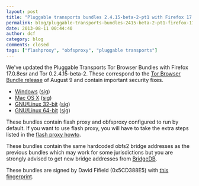 ```yaml
---
layout: post
title: "Pluggable transports bundles 2.4.15-beta-2-pt1 with Firefox 17.0.8esr"
permalink: blog/pluggable-transports-bundles-2415-beta-2-pt1-firefox-1708esr
date: 2013-08-11 00:44:40
author: dcf
category: blog
comments: closed
tags: ["flashproxy", "obfsproxy", "pluggable transports"]
---
```


We've updated the Pluggable Transports Tor Browser Bundles with Firefox 17.0.8esr and Tor 0.2.4.15-beta-2. These correspond to the [Tor Browser Bundle release](https://blog.torproject.org/blog/new-tor-browser-bundles-firefox-1708esr) of August 9 and contain important security fixes.

-   [Windows](https://www.torproject.org/dist/torbrowser/tor-pluggable-transports-browser-2.4.15-beta-2-pt1_en-US.exe) ([sig](https://www.torproject.org/dist/torbrowser/tor-pluggable-transports-browser-2.4.15-beta-2-pt1_en-US.exe.asc))
-   [Mac OS X](https://www.torproject.org/dist/torbrowser/osx/TorBrowser-Pluggable-Transports-2.4.15-beta-2-pt1-osx-i386-en-US.zip) ([sig](https://www.torproject.org/dist/torbrowser/osx/TorBrowser-Pluggable-Transports-2.4.15-beta-2-pt1-osx-i386-en-US.zip.asc))
-   [GNU/Linux 32-bit](https://www.torproject.org/dist/torbrowser/linux/tor-pluggable-transports-browser-gnu-linux-i686-2.4.15-beta-2-pt1-dev-en-US.tar.gz) ([sig](https://www.torproject.org/dist/torbrowser/linux/tor-pluggable-transports-browser-gnu-linux-i686-2.4.15-beta-2-pt1-dev-en-US.tar.gz.asc))
-   [GNU/Linux 64-bit](https://www.torproject.org/dist/torbrowser/linux/tor-pluggable-transports-browser-gnu-linux-x86_64-2.4.15-beta-2-pt1-dev-en-US.tar.gz) ([sig](https://www.torproject.org/dist/torbrowser/linux/tor-pluggable-transports-browser-gnu-linux-x86_64-2.4.15-beta-2-pt1-dev-en-US.tar.gz.asc))

These bundles contain flash proxy and obfsproxy configured to run by default. If you want to use flash proxy, you will have to take the extra steps listed in the [flash proxy howto](https://trac.torproject.org/projects/tor/wiki/FlashProxyHowto).

These bundles contain the same hardcoded obfs2 bridge addresses as the previous bundles which may work for some jurisdictions but you are strongly advised to get new bridge addresses from [BridgeDB](https://bridges.torproject.org).

These bundles are signed by David Fifield (0x5CD388E5) with [this fingerprint](https://crypto.stanford.edu/flashproxy/#verify-sig).
